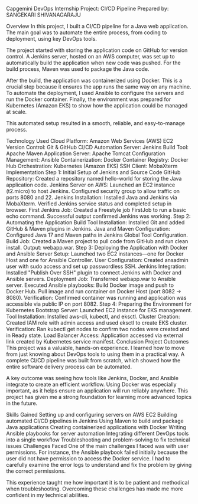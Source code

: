 Capgemini DevOps Internship Project: CI/CD Pipeline
Prepared by: SANGEKARI SHIVANAGARAJU

Overview
In this project, I built a CI/CD pipeline for a Java web application. The main goal was to automate the entire process, from coding to deployment, using key DevOps tools.

The project started with storing the application code on GitHub for version control. A Jenkins server, hosted on an AWS computer, was set up to automatically build the application when new code was pushed. For the build process, Maven was used to package the Java code.

After the build, the application was containerized using Docker. This is a crucial step because it ensures the app runs the same way on any machine. To automate the deployment, I used Ansible to configure the servers and run the Docker container. Finally, the environment was prepared for Kubernetes (Amazon EKS) to show how the application could be managed at scale.

This automated setup resulted in a smooth, reliable, and easy-to-manage process.

Technology Used
Cloud Platform: Amazon Web Services (AWS) EC2
Version Control: Git & GitHub
CI/CD Automation Server: Jenkins
Build Tool: Apache Maven
Application Server: Apache Tomcat
Configuration Management: Ansible
Containerization: Docker
Container Registry: Docker Hub
Orchestration: Kubernetes (Amazon EKS)
SSH Client: MobaXterm
Implementation
Step 1: Initial Setup of Jenkins and Source Code
GitHub Repository: Created a repository named hello-world for storing the Java application code.
Jenkins Server on AWS: Launched an EC2 instance (t2.micro) to host Jenkins. Configured security group to allow traffic on ports 8080 and 22.
Jenkins Installation: Installed Java and Jenkins via MobaXterm. Verified Jenkins service status and completed setup in browser.
First Jenkins Job: Created a Freestyle job FirstJob to run a basic echo command. Successful output confirmed Jenkins was working.
Step 2: Automating the Application Build
Tool Installation: Installed Git and added GitHub & Maven plugins in Jenkins.
Java and Maven Configuration: Configured Java 17 and Maven paths in Jenkins Global Tool Configuration.
Build Job: Created a Maven project to pull code from GitHub and run clean install. Output: webapp.war.
Step 3: Deploying the Application with Docker and Ansible
Server Setup: Launched two EC2 instances—one for Docker Host and one for Ansible Controller.
User Configuration: Created ansadmin user with sudo access and set up passwordless SSH.
Jenkins Integration: Installed "Publish Over SSH" plugin to connect Jenkins with Docker and Ansible servers.
Deployment Job:
Transferred webapp.war to Ansible server.
Executed Ansible playbooks:
Build Docker image and push to Docker Hub.
Pull image and run container on Docker Host (port 8082 → 8080).
Verification: Confirmed container was running and application was accessible via public IP on port 8082.
Step 4: Preparing the Environment for Kubernetes
Bootstrap Server: Launched EC2 instance for EKS management.
Tool Installation: Installed aws-cli, kubectl, and eksctl.
Cluster Creation: Created IAM role with admin access and used eksctl to create EKS cluster.
Verification: Ran kubectl get nodes to confirm two nodes were created and in Ready state.
Load Balancer Access: Application accessed via external link created by Kubernetes service manifest.
Conclusion
Project Outcomes
This project was a valuable, hands-on experience. I learned how to move from just knowing about DevOps tools to using them in a practical way. A complete CI/CD pipeline was built from scratch, which showed how the entire software delivery process can be automated.

A key outcome was seeing how tools like Jenkins, Docker, and Ansible integrate to create an efficient workflow. Using Docker was especially important, as it helps ensure an application will run reliably anywhere. This project has given me a strong foundation for learning more advanced topics in the future.

Skills Gained
Setting up and configuring servers on AWS EC2
Building automated CI/CD pipelines in Jenkins
Using Maven to build and package Java applications
Creating containerized applications with Docker
Writing Ansible playbooks for server automation
Integrating different DevOps tools into a single workflow
Troubleshooting and problem-solving to fix technical issues
Challenges Faced
One of the main challenges I faced was with user permissions. For instance, the Ansible playbook failed initially because the user did not have permission to access the Docker service. I had to carefully examine the error logs to understand and fix the problem by giving the correct permissions.

This experience taught me how important it is to be patient and methodical when troubleshooting. Overcoming these challenges has made me more confident in my technical abilities.
